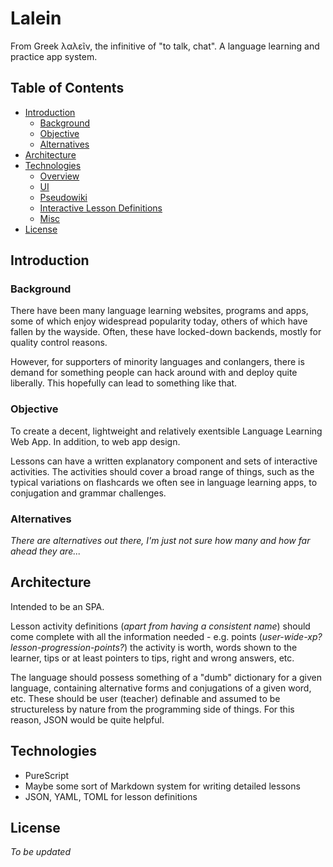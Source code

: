 # Lalein
From Greek λαλεῖν, the infinitive of "to talk, chat".
A language learning and practice app system.

## Table of Contents
* [Introduction](#introduction)
  * [Background](#background)
  * [Objective](#objective)
  * [Alternatives](#alternatives)
* [Architecture](#architecture)
* [Technologies](#technologies)
  * [Overview](#overview)
  * [UI](#ui)
  * [Pseudowiki](#pseudowiki)
  * [Interactive Lesson Definitions](#interactive-lesson-definitions)
  * [Misc](#misc)
* [License](#license)

## Introduction
### Background
There have been many language learning websites, programs and apps, some of which enjoy widespread popularity today, others of which have fallen by the wayside. Often, these have locked-down backends, mostly for quality control reasons.

However, for supporters of minority languages and conlangers, there is demand for something people can hack around with and deploy quite liberally. This hopefully can lead to something like that.

### Objective
To create a decent, lightweight and relatively exentsible Language Learning Web App. In addition, to web app design.

Lessons can have a written explanatory component and sets of interactive activities. The activities should cover a broad range of things, such as the typical variations on flashcards we often see in language learning apps, to conjugation and grammar challenges.

### Alternatives
*There are alternatives out there, I'm just not sure how many and how far ahead they are...*

## Architecture
Intended to be an SPA.

Lesson activity definitions (*apart from having a consistent name*) should come complete with all the information needed - e.g. points (*user-wide-xp? lesson-progression-points?*) the activity is worth, words shown to the learner, tips or at least pointers to tips, right and wrong answers, etc.

The language should possess something of a "dumb" dictionary for a given language, containing alternative forms and conjugations of a given word, etc. These should be user (teacher) definable and assumed to be structureless by nature from the programming side of things. For this reason, JSON would be quite helpful.

## Technologies
* PureScript
* Maybe some sort of Markdown system for writing detailed lessons
* JSON, YAML, TOML for lesson definitions

## License
*To be updated*
